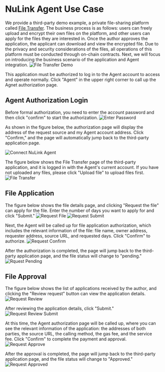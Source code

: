 # NuLink Agent Use Case
We provide a third-party demo example, a private file-sharing platform called [File Transfer](https://agent-integration-demo.nulink.org). 
The business process is as follows: users can freely upload and encrypt their own files on the platform, and other users can apply for the files they are interested in. Once the author approves the application, the applicant can download and view the encrypted file. Due to the privacy and security considerations of the files, all operations of this platform must be conducted through on-chain contracts. Next, we will focus on introducing the business scenario of the application and Agent integration.
![File Transfer Demo](../miscellaneous/img/agent/connect.png)

This application must be authorized to log in to the Agent account to access and operate normally. Click "Agent" in the upper right corner to call up the Agnet authorization page.

## Agent Authorization Login

Before formal authorization, you need to enter the account password and then click "confirm" to start the authorization.
![Enter Password](../miscellaneous/img/agent/enter_password.png)

As shown in the figure below, the authorization page will display the address of the request source and my Agent account address. 
Click "Confirm," and the page will automatically jump back to the third-party application page.

![Connect NuLink Agent](../miscellaneous/img/agent/confirm.png)

The figure below shows the File Transfer page of the third-party application, and it is logged in with the Agent's current account. If you have not uploaded any files, please click "Upload file" to upload files first.
![File Transfer](../miscellaneous/img/agent/filetransfer.png)

## File Application

The figure below shows the file details page, and clicking "Request the file" can apply for the file. Enter the number of days you want to apply for and click "Submit."
![Request File](../miscellaneous/img/agent/request_file.png)
![Request Submit](../miscellaneous/img/agent/request_submit.png)

Next, the Agent will be called up for file application authorization, which includes the relevant information of the file: file name, owner address, requester address, source URL, and requested days. Click "Confirm" to authorize.
![Request Confirm](../miscellaneous/img/agent/request.png)

After the authorization is completed, the page will jump back to the third-party application page, and the file status will change to "pending."
![Rquest Pending](../miscellaneous/img/agent/request_pending.png)

## File Approval

The figure below shows the list of applications received by the author, and clicking the "Review request" button can view the application details.
![Request Review](../miscellaneous/img/agent/request_review.png)

After reviewing the application details, click "Submit."
![Request Review Submit](../miscellaneous/img/agent/request_reviewed.png)

At this time, the Agent authorization page will be called up, where you can see the relevant information of the application: the addresses of both parties, the source URL, the calling method, the gas fee, and the service fee. Click "Confirm" to complete the payment and approval.
![Request Approve](../miscellaneous/img/agent/request_confirm.png)

After the approval is completed, the page will jump back to the third-party application page, and the file status will change to "Approved."
![Request Approved](../miscellaneous/img/agent/request_approved.png)
